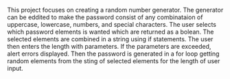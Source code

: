 This project focuses on creating a random number generator. The generator can be eddited to make the password consist of any combinataion of uppercase, lowercase, numbers, and special characters. The user selects which password elements is wanted which are returned as a bolean. The selected elements are combined in a string using if statements. The user then enters the length with parameters. If the parameters are exceeded, alert errors displayed. Then the password is generated in a for loop getting random elements from the sting of selected elements for the length of user input.
 